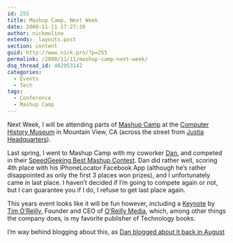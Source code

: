 ```yaml
---
id: 255
title: Mashup Camp, Next Week
date: 2008-11-11 17:27:20
author: nickmoline
extends: _layouts.post
section: content
guid: http://www.nick.pro/?p=255
permalink: /2008/11/11/mashup-camp-next-week/
dsq_thread_id: 482953142
categories:
  - Events
  - Tech
tags:
  - Conference
  - Mashup Camp
---
```

Next Week, I will be attending parts of [Mashup Camp](http://www.mashupcamp.com/mountain-view-november/) at the [Computer History Museum](http://www.computerhistory.org/) in Mountain View, CA (across the street from [Justia Headquarters](http://www.justia.com/)).

<!--more-->

<amp-img src="{{ $page->baseUrl }}/wp-content/uploads/sites/4/2008/11/2347408363_f52bd497b0.webp" alt="Nick and Dan at Mashup Camp" title="Nick and Dan at Mashup Camp" layout="responsive" width="499" height="332" lightbox>
  <amp-img fallback src="{{ $page->baseUrl }}/wp-content/uploads/sites/4/2008/11/2347408363_f52bd497b0.jpg" alt="Nick and Dan at Mashup Camp" title="Nick and Dan at Mashup Camp" layout="responsive" width="499" height="332" lightbox></amp-img>
</amp-img>

Last spring, I went to Mashup Camp with my coworker [Dan](http://www.vuquoc.com/), and competed in their [SpeedGeeking Best Mashup Contest](http://www.mashupcamp.com/best-mashup-contest/). Dan did rather well, scoring 4th place with his iPhoneLocator Facebook App (although he&#8217;s rather disappointed as only the first 3 places won prizes), and I unfortunately came in last place. I haven&#8217;t decided if I&#8217;m going to compete again or not, but I can guarantee you if I do, I refuse to get last place again.

This years event looks like it will be fun however, including a [Keynote](http://www.mashupcamp.com/mountain-view-november/schedule.php) by [Tim O&#8217;Reilly](http://radar.oreilly.com/tim/), Founder and CEO of [O&#8217;Reilly Media](http://oreilly.com/), which, among other things the company does, is my favorite publisher of Technology books.

I&#8217;m way behind blogging about this, as [Dan blogged about it back in August](http://www.vuquoc.com/2008/08/29/mashup-camp-7-mountain-view-ca/)
